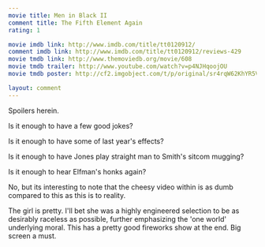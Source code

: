 ```yaml
---
movie title: Men in Black II
comment title: The Fifth Element Again
rating: 1

movie imdb link: http://www.imdb.com/title/tt0120912/
comment imdb link: http://www.imdb.com/title/tt0120912/reviews-429
movie tmdb link: http://www.themoviedb.org/movie/608
movie tmdb trailer: http://www.youtube.com/watch?v=p4NJHqoojOU
movie tmdb poster: http://cf2.imgobject.com/t/p/original/sr4rqW62KhYR5VZ5zkXXPxzJoVd.jpg

layout: comment
---
```


Spoilers herein.

Is it enough to have a few good jokes?

Is it enough to have some of last year's effects?

Is it enough to have Jones play straight man to Smith's sitcom mugging?

Is it enough to hear Elfman's honks again?

No, but its interesting to note that the cheesy video within is as dumb compared to this as this is to reality.

The girl is pretty. I'll bet she was a highly engineered selection to be as desirably raceless as possible, further emphasizing the 'one world' underlying moral. This has a pretty good fireworks show at the end. Big screen a must.